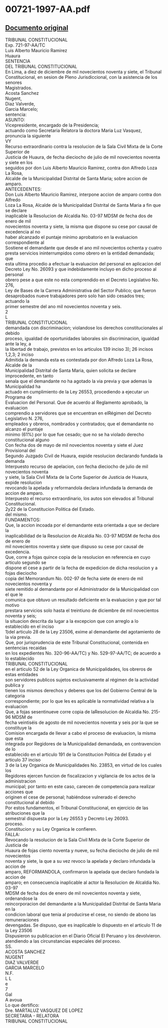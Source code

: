 
00721-1997-AA.pdf
=================
  
[Documento original](https://tc.gob.pe/jurisprudencia/1998/00721-1997-AA.pdf)  
---  
TRIBUNAL CONSTITUCIONAL  
Exp. 721-97-AA/TC  
Luis Alberto Mauricio Ramirez  
Huaura  
SENTENCIA  
DEL TRIBUNAL CONSTITUCIONAL  
En Lima, a diez de diciembre de mil novecientos noventa y siete, el Tribunal  
Constitucional, en sesion de Pleno Jurisdiccional, con la asistencia de los senores  
Magistrados.  
Acosta Sanchez  
Nugent,  
Diaz Valverde,  
Garcia Marcelo;  
sentencia:  
ASUNTO:  
Vicepresidente, encargado de la Presidencia;  
actuando como Secretaria Relatora la doctora Maria Luz Vasquez, pronuncia la siguiente  
VY  
Recurso extraordinario contra la resolucion de la Sala Civil Mixta de la Corte Superior de  
Justicia de Huaura, de fecha dieciocho de julio de mil novecientos noventa y siete en los  
seguidos por don Luis Alberto Mauricio Ramirez, contra don Alfredo Loza La Rosa,  
Alcalde de la Municipalidad Distrital de Santa Maria; sobre accion de amparo.  
ANTECEDENTES:  
Don Luis Alberto Mauricio Ramirez, interpone accion de amparo contra don Alfredo  
Loza La Rosa, Alcalde de la Municipalidad Distrital de Santa Maria a fin que se declare  
inaplicable la Resolucion de Alcaldia No. 03-97 MDSM de fecha dos de enero de mil  
novecientos noventa y siete, la misma que dispone su cese por causal de excedencia al no  
haber alcanzado el puntaje minimo aprobatorio en la evaluacion correspondiente al  
Sostiene el demandante que desde el ano mil novecientos ochenta y cuatro  
presta servicios ininterrumpidos como obrero en la entidad demandada; que  
esta ultima procedio a efectuar la evaluacion del personal en aplicacion del  
Decreto Ley No. 26093 y que indebidamente incluyo en dicho proceso al personal  
obrero pese a que este no esta comprendido en el Decreto Legislativo No. 276,  
Ley de Bases de la Carrera Administrativa del Sector Publico; que fueron  
desaprobados nueve trabajadores pero solo han sido cesados tres; actuando la  
primer semestre del ano mil novecientos noventa y seis.  
2  
L  
TRIBUNAL CONSTITUCIONAL  
demandada con discriminacion; violandose los derechos constitucionales al debido  
proceso, igualdad de oportunidades laborales sin discriminacion, igualdad ante la ley, a  
la libertad de trabajo, previstos en los articulos 139 inciso 3); 26 incisos 1,2,3; 2 inciso  
Admitida la demanda esta es contestada por don Alfredo Loza La Rosa, Alcalde de la  
Municipalidad Distrital de Santa Maria, quien solicita se declare improcedente, en tanto  
senala que el demandante no ha agotado la via previa y que ademas la Municipalidad ha  
actuado en cumplimiento de la Ley 26553, procediendo a ejecutar un Programa de  
Evaluacion del Personal. Que de acuerdo al Reglamento aprobado, la evaluacion  
comprendio a servidores que se encuentran en elRégimen del Decreto Legislativo N. 276,  
empleados y obreros, nombrados y contratados; que el demandante no alcanzo el puntaje  
minimo (61%) por lo que fue cesado; que no se ha violado derecho constitucional alguno  
Con fecha dos de mayo de mil novecientos noventa y siete el Juez Provisional del  
Segundo Juzgado Civil de Huaura, expide resolucion declarando fundada la demanda  
Interpuesto recurso de apelacion, con fecha dieciocho de julio de mil novecientos noventa  
y siete, la Sala Civil Mixta de la Corte Superior de Justicia de Huaura, expide resolucion  
revocando la apelada y reformandola declara infundada la demanda de accion de amparo.  
Interpuesto el recurso extraordinario, los autos son elevados al Tribunal Constitucional.  
2y22 de la Constitucion Politica del Estado.  
del mismo.  
FUNDAMENTOS:  
Que, la accion incoada por el demandante esta orientada a que se declare la  
inaplicabilidad de la Resolucion de Alcaldia No. 03-97 MDSM de fecha dos de enero de  
mil novecientos noventa y siete que dispuso su cese por causal de excedencia.  
Que, corre a fojas quince copia de la resolucion en referencia en cuyo articulo segundo se  
dispone el cese a partir de la fecha de expedicion de dicha resolucion y a fojas dieciocho  
copia del Memorandum No. 002-97 de fecha siete de enero de mil novecientos noventa y  
siete remitido al demandante por el Administrador de la Municipalidad con el que le  
comunica que obtuvo un resultado deficiente en la evaluacion y que por tal motivo  
prestara servicios solo hasta el treintiuno de diciembre de mil novecientos noventa y seis;  
la situacion descrita da lugar a la excepcion que con arreglo a lo establecido en el inciso  
1)del articulo 28 de la Ley 23506, exime al demandante del agotamiento de la via previa.  
Que, por jurisprudencia de este Tribunal Constitucional, contenida en sentencias recaidas  
en los expedientes No. 320-96-AA/TC) y No. 529-97-AA/TC; de acuerdo a lo establecido  
TRIBUNAL CONSTITUCIONAL  
en el articulo 52 de la Ley Organica de Municipalidades, los obreros de estas entidades  
son servidores publicos sujetos exclusivamente al régimen de la actividad publica y  
tienen los mismos derechos y deberes que los del Gobierno Central de la categoria  
correspondiente; por lo que les es aplicable la normatividad relativa a la evaluacion  
Que, a fojas sesentinueve corre copia de laResolucion de Alcaldia No. 215-96 MDSM de  
fecha veintiséis de agosto de mil novecientos noventa y seis por la que se constituye la  
Comision encargada de llevar a cabo el proceso de evaluacion, la misma que esta  
integrada por Regidores de la Municipalidad demandada, en contravencion de lo  
establecido en el articulo 191 de la Constitucion Politica del Estado y el articulo 37 inciso  
3 de la Ley Organica de Municipalidades No. 23853, en virtud de los cuales los  
Regidores ejercen funcion de fiscalizacion y vigilancia de los actos de la administracion  
municipal; por tanto en este caso, carecen de competencia para realizar acciones que  
originen el cese de personal; habiéndose vulnerado el derecho constitucional al debido  
Por estos fundamentos, el Tribunal Constitucional, en ejercicio de las atribuciones que la  
semestral dispuesta por la Ley 26553 y Decreto Ley 26093.  
proceso.  
Constitucion y su Ley Organica le confieren.  
FALLA:  
Revocando la resolucion de la Sala Civil Mixta de la Corte Superior de Justicia de  
Huaura de fojas ciento noventa y nueve, su fecha dieciocho de julio de mil novecientos  
noventa y siete, la que a su vez revoco la apelada y declaro infundada la accion de  
amparo, REFORMANDOLA, confirmaron la apelada que declaro fundada la accion de  
amparo; en consecuencia inaplicable al actor la Resolucion de Alcaldia No. 03-97  
MDSM de fecha dos de enero de mil novecientos noventa y siete, ordenandose la  
reincorporacion del demandante a la Municipalidad Distrital de Santa Maria en la  
condicion laboral que tenia al producirse el cese, no siendo de abono las remuneraciones  
devengadas. Se dispuso, que es inaplicable lo dispuesto en el articulo 11 de la Ley 23506  
Dispusieron su publicacion en el Diario Oficial El Peruano y los devolvieron.  
atendiendo a las circunstancias especiales del proceso.  
SS.  
ACOSTA SANCHEZ  
NUGENT  
DIAZ VALVERDE  
GARCIA MARCELO  
N.F.  
L L   
e  
7  
Gal  
A avoua  
Lo que dertifico:  
Dre. MARTALUZ VASQUEZ DE LOPEZ  
SECRETARIA - RELATORA  
TRIBUNAL CONSTITUCIONAL